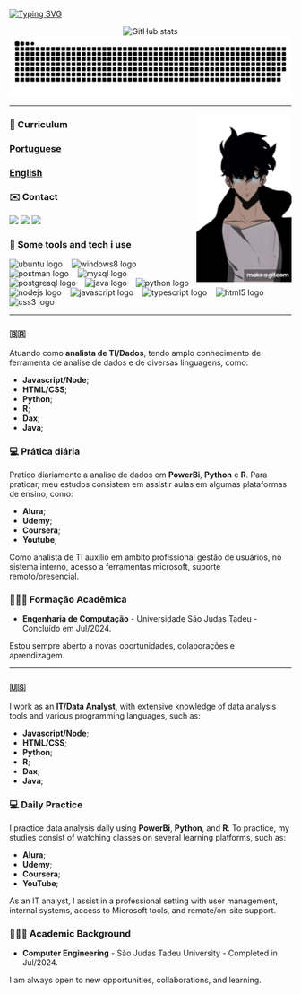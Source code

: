 <a href="https://git.io/typing-svg"><img src="https://readme-typing-svg.demolab.com?font=Fira+Code&pause=1000&color=F7317D&center=true&random=false&width=435&lines=Welcome+my+GitHub+profile!;My+name+is+Marcos+Gon%C3%A7alves!;I+work+as+an+IT%2FData+Analyst;and+Web+dev!" alt="Typing SVG" /></a>

<div style="text-align: center;" align="center">
  <img src="https://github-readme-stats-git-masterrstaa-rickstaa.vercel.app/api?username=zArkade&hide_title=true&show_icons=true&include_all_commits=false&count_private=true&line_height=25&hide=issues&bg_color=282a36&title_color=F7317D&text_color=f8f8f2&border_radius=3&border_color=F7317D&icon_color=F7317D&theme=jolly&card_width=400" alt="GitHub stats">
</div>
  
<picture align="center">
  <source media="(prefers-color-scheme: dark)" srcset="https://raw.githubusercontent.com/zArkade/zArkade/output/github-contribution-grid-snake-dark.svg">
  <source media="(prefers-color-scheme: light)" srcset="https://raw.githubusercontent.com/zArkade/zArkade/output/github-contribution-grid-snake-dark.svg">
  <img align="center" alt="github contribution grid snake animation" src="https://raw.githubusercontent.com/zArkade/zArkade/output/github-contribution-grid-snake.svg">
</picture>

---

<div align="right">
  <img align="right" alt="" height="300px" src="./src/Solo_leveling.gif">
</div>

### 📄 Curriculum

<h3>
  <a href="./src/Marcos Gonçalves - Pt-Br.pdf"> Portuguese </a>
</h3>
<h3>
 <a href="./src/Marcos Gonçalves - En.pdf"> English </a>
</h3>


### ✉️ **Contact**

<div align="left">
<a href="https://www.instagram.com/marcosarkadevlr/" target="_blank"><img src="https://img.shields.io/badge/-Instagram-%23E4405F?style=for-the-badge&logo=instagram&logoColor=white" target="_blank"></a>
<a href="https://www.linkedin.com/in/marcosribeirogon%C3%A7alves/" target="_blank"><img src="https://img.shields.io/badge/-LinkedIn-%230077B5?style=for-the-badge&logo=linkedin&logoColor=white" target="_blank"></a>
<a href="mailto:zarkade.contato@gmail.com" target=_blank"><img src="https://img.shields.io/badge/-Gmail-d14836?style=for-the-badge&logo=Gmail&logoColor=white&link=mailto:zarkade.contato@gmail.com" target="_blank"></a>
</div> 

### 🌟 **Some tools and tech i use**

<div align="left">
  <img src="https://cdn.simpleicons.org/ubuntu/E95420" height="25" alt="ubuntu logo"  />
  <img width="8" />
  <img src="https://cdn.jsdelivr.net/gh/devicons/devicon/icons/windows8/windows8-original.svg" height="25" alt="windows8 logo"  />
  <img width="8" />
  <img src="https://cdn.simpleicons.org/postman/FF6C37" height="25" alt="postman logo"  />
  <img width="8" />
  <img src="https://cdn.jsdelivr.net/gh/devicons/devicon/icons/mysql/mysql-original.svg" height="25" alt="mysql logo"  />
  <img width="8" />
  <img />
  <img src="https://cdn.jsdelivr.net/gh/devicons/devicon/icons/postgresql/postgresql-original.svg" height="25" alt="postgresql logo"  />
  <img width="8" />
  <img src="https://cdn.jsdelivr.net/gh/devicons/devicon/icons/java/java-original.svg" height="25" alt="java logo"  />
  <img width="8" />
  <img src="https://cdn.jsdelivr.net/gh/devicons/devicon/icons/python/python-original.svg" height="25" alt="python logo"  />
  <img width="8" />
  <img src="https://cdn.jsdelivr.net/gh/devicons/devicon/icons/nodejs/nodejs-original.svg" height="25" alt="nodejs logo"  />
  <img width="8" />
  <img src="https://cdn.jsdelivr.net/gh/devicons/devicon/icons/javascript/javascript-original.svg" height="25" alt="javascript logo"  />
  <img width="8" />
  <img src="https://cdn.jsdelivr.net/gh/devicons/devicon/icons/typescript/typescript-original.svg" height="25" alt="typescript logo"  />
  <img width="8" />
  <img src="https://cdn.jsdelivr.net/gh/devicons/devicon/icons/html5/html5-original.svg" height="25" alt="html5 logo"  />
  <img width="8" />
  <img src="https://cdn.jsdelivr.net/gh/devicons/devicon/icons/css3/css3-original.svg" height="25" alt="css3 logo"  />
</div>

---

### 🇧🇷

Atuando como **analista de TI/Dados**, tendo amplo conhecimento de ferramenta de analise de dados e de diversas linguagens, como:

- **Javascript/Node**;
- **HTML/CSS**;
- **Python**;
- **R**;
- **Dax**;
- **Java**;

### 💻 **Prática diária**

Pratico diariamente a analise de dados em **PowerBi**, **Python** e **R**. Para praticar, meu estudos consistem em assistir aulas em algumas plataformas de ensino, como:

- **Alura**;
- **Udemy**;
- **Coursera**;
- **Youtube**;

Como analista de TI auxilio em ambito profissional gestão de usuários, no sistema interno, acesso a ferramentas microsoft, suporte remoto/presencial.

### 👨🏾‍🎓 **Formação Acadêmica**

- **Engenharia de Computação** - Universidade São Judas Tadeu - Concluído em Jul/2024.

Estou sempre aberto a novas oportunidades, colaborações e aprendizagem.

---

### 🇺🇸

I work as an **IT/Data Analyst**, with extensive knowledge of data analysis tools and various programming languages, such as:

- **Javascript/Node**;
- **HTML/CSS**;
- **Python**;
- **R**;
- **Dax**;
- **Java**;

### 💻 **Daily Practice**

I practice data analysis daily using **PowerBi**, **Python**, and **R**. To practice, my studies consist of watching classes on several learning platforms, such as:

- **Alura**;
- **Udemy**;
- **Coursera**;
- **YouTube**;

As an IT analyst, I assist in a professional setting with user management, internal systems, access to Microsoft tools, and remote/on-site support.

### 👨🏾‍🎓 **Academic Background**

- **Computer Engineering** - São Judas Tadeu University - Completed in Jul/2024.

I am always open to new opportunities, collaborations, and learning.

